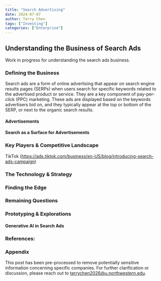 ```yaml
---
title: "Search Advertising"
date: 2024-07-07
author: Terry Chen
tags: ["Investing"]
categories: ["Enterprise"]
---
```


## Understanding the Business of Search Ads

Work in progress for understanding the search ads business.

### Defining the Business
Search ads are a form of online advertising that appear on search engine results pages (SERPs) when users search for specific keywords related to the advertised product or service. They are a key component of pay-per-click (PPC) marketing. These ads are displayed based on the keywords advertisers bid on, and they typically appear at the top or bottom of the SERP, or next to the organic search results.

#### Advertisements

#### Search as a Surface for Advertisements

### Key Players & Competitive Landscape

TikTok (https://ads.tiktok.com/business/en-US/blog/introducing-search-ads-campaign)

### The Technology & Strategy

### Finding the Edge

### Remaining Questions

### Prototyping & Explorations

#### Generative AI in Search Ads

### References:

### Appendix 
This post has been pre-processed to remove potentially sensitive information concerning specific companies. For further clarification or discussion, please reach out to terrychen2026@u.northwestern.edu. 